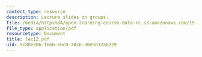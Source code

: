 ```yaml
---
content_type: resource
description: Lecture slides on groups.
file: /media/https%3A/open-learning-course-data-rc.s3.amazonaws.com/15-301-managerial-psychology-fall-2006/9c80e306f66be6c070cb30e5b12ab229_lec12.pdf
file_type: application/pdf
resourcetype: Document
title: lec12.pdf
uid: 9c80e306-f66b-e6c0-70cb-30e5b12ab229
---
```

